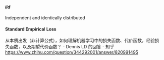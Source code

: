#### _iid_

Independent and identically distributed

#### Standard Empirical Loss

从本质出发（非计算公式），如何理解机器学习中的损失函数、代价函数，经验损失函数，以及期望代价函数？ - Dennis LD 的回答 - 知乎
https://www.zhihu.com/question/344292001/answer/820991495
